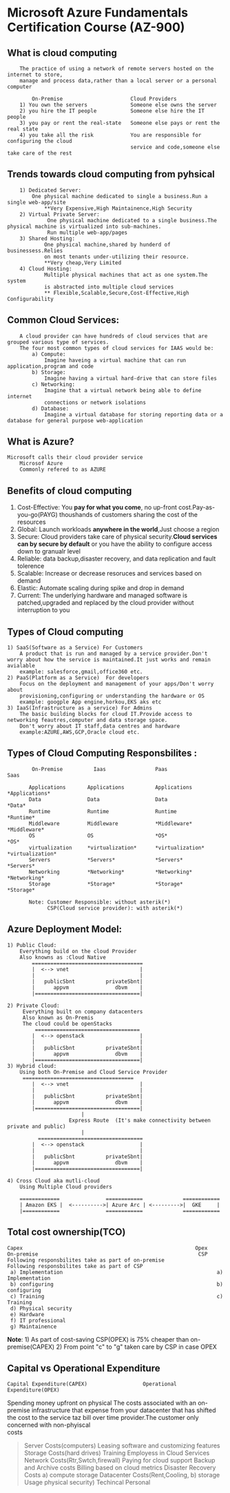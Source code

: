 # Microsoft Azure Fundamentals Certification Course (AZ-900) 

## What is cloud computing
        The practice of using a network of remote servers hosted on the internet to store,
        manage and process data,rather than a local server or a personal computer

            On-Premise                      Cloud Providers
        1) You own the servers              Someone else owns the server
        2) you hire the IT people           Someone else hire the IT people
        3) you pay or rent the real-state   Someone else pays or rent the real state
        4) you take all the risk            You are responsible for configuring the cloud 
                                            service and code,someone else take care of the rest
    
## Trends towards cloud computing from pyhsical 
        1) Dedicated Server: 
            One physical machine dedicated to single a business.Run a single web-app/site
                **Very Expensive,High Maintainence,High Security
        2) Virtual Private Server:
                 One physical machine dedicated to a single business.The physical machine is virtualized into sub-machines.
                 Run multiple web-app/pages
        3) Shared Hosting:
                One physical machine,shared by hunderd of businessess.Relies
                on most tenants under-utilizing their resource.
                **Very cheap,Very Limited
        4) Cloud Hosting:
                Multiple physical machines that act as one system.The system
                is abstracted into multiple cloud services
                ** Flexible,Scalable,Secure,Cost-Effective,High Configurability

## Common Cloud Services:
        A cloud provider can have hundreds of cloud services that are grouped various type of services.
        The four most common types of cloud services for IAAS would be:
            a) Compute:
                Imagine haveing a virtual machine that can run application,program and code
            b) Storage:
                Imagine having a virtual hard-drive that can store files
            c) Networking:
                Imagine that a virtual network being able to define internet 
                connections or network isolations
            d) Database:
                Imagine a virtual database for storing reporting data or a database for general purpose web-application

## What is Azure?
    Microsoft calls their cloud provider service
        Microsof Azure
        Commonly refered to as AZURE
## Benefits of cloud computing
1) Cost-Effective:
    You **pay for what you come**, no up-front cost.Pay-as-you-go(PAYG) thoushands of customers sharing the cost of the resources
2) Global:
    Launch workloads **anywhere in the world**,Just choose a region
3) Secure:
    Cloud providers take care of physical security.**Cloud services can by secure by default** or you have the ability to configure access down to granualr level
4) Reliable:
    data backup,disaster recovery, and data replication and fault tolerence
5) Scalable:
    Increase or decrease resoruces and services based on demand
6) Elastic:
    Automate scaling during spike and drop in demand
7) Current:
    The underlying hardware and managed software is patched,upgraded and replaced by the cloud provider without interruption to you

## Types of Cloud computing
    1) SaaS(Software as a Service) For Customers
        A product that is run and managed by a service provider.Don't worry about how the service is maintained.It just works and remain avialable
        example: salesforce,gmail,office360 etc.
    2) PaaS(Platform as a Service)  For developers
        Focus on the deployment and management of your apps/Don't worry about
        provisioning,configuring or understanding the hardware or OS
        example: googple App engine,horkou,EKS aks etc
    3) IaaS(Infrastructure as a service) For Admins
        The basic building blocks for cloud IT.Provide access to networking feautres,computer and data storage space.
        Don't worry about IT staff,data centres and hardware
        example:AZURE,AWS,GCP,Oracle cloud etc.

## Types of Cloud Computing Responsbilites :
            On-Premise          Iaas                Paas                Saas

           Applications       Applications          Applications       *Applications*       
           Data               Data                  Data               *Data*
           Runtime            Runtime               Runtime            *Runtime*
           Middleware         Middleware            *Middleware*       *Middleware*
           OS                 OS                    *OS*               *OS*
           virtualization     *virtualization*      *virtualization*   *virtualization*    
           Servers            *Servers*             *Servers*          *Servers*
           Networking         *Networking*          *Networking*       *Networking*
           Storage            *Storage*             *Storage*          *Storage*

           Note: Customer Responsible: without asterik(*)
                 CSP(Cloud service provider): with asterik(*)

## Azure Deployment Model:
    1) Public Cloud:
        Everything build on the cloud Provider 
        Also knowns as :Cloud Native
            ====================================
            |  <--> vnet                       |
            |                                  |   
            |   publicSbnt          privateSbnt|
            |      appvm               dbvm    |
            |==================================|   
   
    2) Private Cloud:     
         Everything built on company datacenters
         Also known as On-Premis
         The cloud could be openStacks    
             ==================================
            |  <--> openstack                  |
            |                                  |   
            |   publicSbnt          privateSbnt|
            |      appvm               dbvm    |
            |==================================|                   
    3) Hybrid cloud:
        Using both On-Premise and Cloud Service Provider
         ====================================
            |  <--> vnet                       |
            |                                  |   
            |   publicSbnt          privateSbnt|
            |      appvm               dbvm    |
            |==================================|  
                            |
                        Express Route  (It's make connectivity between private and public)
                            |
              ==================================
            |  <--> openstack                  |
            |                                  |   
            |   publicSbnt          privateSbnt|
            |      appvm               dbvm    |
            |==================================|  

    4) Cross Cloud aka mutli-cloud
        Using Multiple Cloud providers   

        =============               ============             ============
        | Amazon EKS |  <---------->| Azure Arc | <--------->|  GKE     |
        |============               ============             ============


## Total cost ownership(TCO)
    Capex                                                        Opex
    On-premise                                                    CSP
    Following responsbilites take as part of on-premise           Following responsbilites take as part of CSP
     a) Implementation                                                  a) Implementation
     b) configuring                                                     b) configuring
     c) Training                                                        c) Training
     d) Physical security                                            
     e) Hardware
     f) IT professional
     g) Maintainence

   **Note**:
        1) As part of cost-saving CSP(OPEX) is 75% cheaper than on-premise(CAPEX)
        2) From point "c" to "g"  taken care by  CSP in case OPEX

## Capital vs Operational Expenditure
    Capital Expenditure(CAPEX)                  Operational Expenditure(OPEX)
 
 Spending money upfront on physical              The costs associated with an on-premise
 infrastructure that expense from your           datacenter that has shifted the cost to the service
 taz bill over time                               provider.The customer only concerned with non-phyiscal  
                                                  costs

   > Server Costs(computers)                    Leasing software and customizing features
   > Storage Costs(hard drives)                 Training Employess in Cloud Services
   > Network Costs(Rtr,Swtch,firewall)          Paying for cloud support
   > Backup and Archive costs                   Billing based on cloud metrics
   > Disaster Recovery Costs                          a) compute storage
   > Datacenter Costs(Rent,Cooling,                   b) storage Usage
                physical security)
   > Techincal Personal
   
